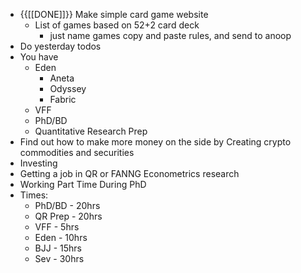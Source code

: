 - {{[[DONE]]}} Make simple card game website
    - List of games based on 52+2 card deck
        - just name games copy and paste rules, and send to anoop
- Do yesterday todos
- You have
    - Eden
        - Aneta
        - Odyssey
        - Fabric
    - VFF
    - PhD/BD
    - Quantitative Research Prep
- Find out how to make more money on the side by Creating crypto commodities and securities
- Investing
- Getting a job in QR or FANNG Econometrics research
- Working Part Time During PhD
- Times:
    - PhD/BD - 20hrs
    - QR Prep - 20hrs
    - VFF - 5hrs
    - Eden - 10hrs
    - BJJ - 15hrs
    - Sev - 30hrs
